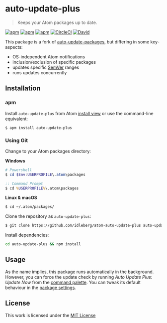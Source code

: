 # auto-update-plus

> Keeps your Atom packages up to date.

[![apm](https://flat.badgen.net/apm/license/auto-update-plus)](https://atom.io/packages/auto-update-plus)
[![apm](https://flat.badgen.net/apm/v/auto-update-plus)](https://atom.io/packages/auto-update-plus)
[![apm](https://flat.badgen.net/apm/dl/auto-update-plus)](https://atom.io/packages/auto-update-plus)
[![CircleCI](https://flat.badgen.net/circleci/github/idleberg/atom-auto-update-plus)](https://circleci.com/gh/idleberg/atom-auto-update-plus)
[![David](https://flat.badgen.net/david/dev/idleberg/atom-auto-update-plus)](https://david-dm.org/idleberg/atom-auto-update-plus?type=dev)

This package is a fork of [auto-update-packages](https://github.com/yujinakayama/atom-auto-update-packages), but differing in some key-aspects:

- OS-independent Atom notifications
- inclusion/exclusion of specific packages
- updates specific [SemVer][sem-ver] ranges
- runs updates concurrently

## Installation

### apm

Install `auto-update-plus` from Atom [install view](atom://settings-view/show-package?package=auto-update-plus) or use the command-line equivalent:

`$ apm install auto-update-plus`

### Using Git

Change to your Atom packages directory:

**Windows**

```powershell
# Powershell
$ cd $Env:USERPROFILE\.atom\packages
```

```cmd
:: Command Prompt
$ cd %USERPROFILE%\.atom\packages
```

**Linux & macOS**

```bash
$ cd ~/.atom/packages/
```

Clone the repository as `auto-update-plus`:

```bash
$ git clone https://github.com/idleberg/atom-auto-update-plus auto-update-plus
```

Install dependencies:

```bash
cd auto-update-plus && npm install
```

## Usage

As the name implies, this package runs automatically in the background. However, you can force the update check by running _Auto Update Plus: Update Now_ from the [command palette][command-palette]. You can tweak its default behaviour in the [package settings][package-settings].

## License

This work is licensed under the [MIT License](LICENSE)

[command-palette]: https://flight-manual.atom.io/getting-started/sections/atom-basics/#command-palette
[package-settings]: https://flight-manual.atom.io/using-atom/sections/atom-packages/#package-settings
[sem-ver]: https://semver.org/
